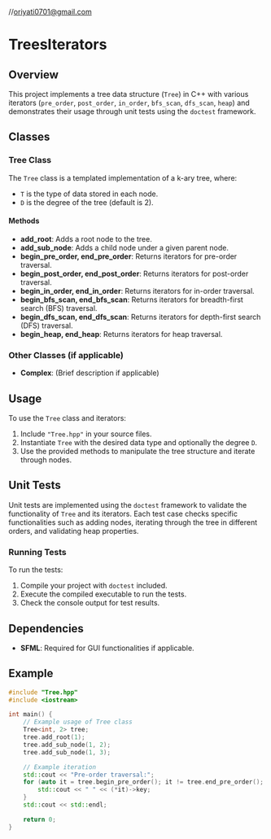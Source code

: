 //oriyati0701@gmail.com

# TreesIterators

## Overview

This project implements a tree data structure (`Tree`) in C++ with various iterators (`pre_order`, `post_order`, `in_order`, `bfs_scan`, `dfs_scan`, `heap`) and demonstrates their usage through unit tests using the `doctest` framework.

## Classes

### Tree Class

The `Tree` class is a templated implementation of a k-ary tree, where:
- `T` is the type of data stored in each node.
- `D` is the degree of the tree (default is 2).

#### Methods

- **add_root**: Adds a root node to the tree.
- **add_sub_node**: Adds a child node under a given parent node.
- **begin_pre_order, end_pre_order**: Returns iterators for pre-order traversal.
- **begin_post_order, end_post_order**: Returns iterators for post-order traversal.
- **begin_in_order, end_in_order**: Returns iterators for in-order traversal.
- **begin_bfs_scan, end_bfs_scan**: Returns iterators for breadth-first search (BFS) traversal.
- **begin_dfs_scan, end_dfs_scan**: Returns iterators for depth-first search (DFS) traversal.
- **begin_heap, end_heap**: Returns iterators for heap traversal.

### Other Classes (if applicable)

- **Complex**: (Brief description if applicable)

## Usage

To use the `Tree` class and iterators:
1. Include `"Tree.hpp"` in your source files.
2. Instantiate `Tree` with the desired data type and optionally the degree `D`.
3. Use the provided methods to manipulate the tree structure and iterate through nodes.

## Unit Tests

Unit tests are implemented using the `doctest` framework to validate the functionality of `Tree` and its iterators. Each test case checks specific functionalities such as adding nodes, iterating through the tree in different orders, and validating heap properties.

### Running Tests

To run the tests:
1. Compile your project with `doctest` included.
2. Execute the compiled executable to run the tests.
3. Check the console output for test results.

## Dependencies

- **SFML**: Required for GUI functionalities if applicable.

## Example

```cpp
#include "Tree.hpp"
#include <iostream>

int main() {
    // Example usage of Tree class
    Tree<int, 2> tree;
    tree.add_root(1);
    tree.add_sub_node(1, 2);
    tree.add_sub_node(1, 3);

    // Example iteration
    std::cout << "Pre-order traversal:";
    for (auto it = tree.begin_pre_order(); it != tree.end_pre_order(); ++it) {
        std::cout << " " << (*it)->key;
    }
    std::cout << std::endl;

    return 0;
}
